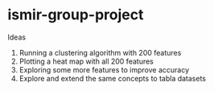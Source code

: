 # ismir-group-project


Ideas
1. Running a clustering algorithm with 200 features
2. Plotting a heat map with all 200 features
3. Exploring some more features to improve accuracy
4. Explore and extend the same concepts to tabla datasets
